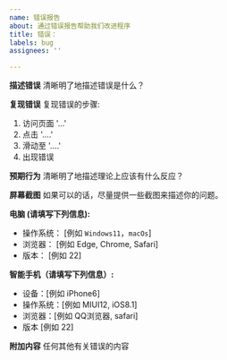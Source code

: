```yaml
---
name: 错误报告
about: 通过错误报告帮助我们改进程序
title: 错误：
labels: bug
assignees: ''

---
```


**描述错误**
清晰明了地描述错误是什么？

**复现错误**
复现错误的步骤:
1. 访问页面 '...'
2. 点击 '....'
3. 滑动至 '....'
4. 出现错误

**预期行为**
清晰明了地描述理论上应该有什么反应？

**屏幕截图**
如果可以的话，尽量提供一些截图来描述你的问题。

**电脑 (请填写下列信息):**
 - 操作系统： [例如 `Windows11`，`macOs`]
 - 浏览器： [例如 Edge, Chrome, Safari]
 - 版本： [例如 22]

**智能手机（请填写下列信息）:**
 - 设备：[例如 iPhone6]
 - 操作系统：[例如 MIUI12, iOS8.1]
 - 浏览器：[例如 QQ浏览器, safari]
 - 版本 [例如 22]

**附加内容**
任何其他有关错误的内容
